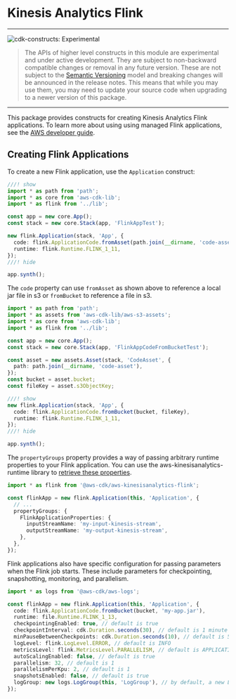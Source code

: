 # Kinesis Analytics Flink
<!--BEGIN STABILITY BANNER-->

---

![cdk-constructs: Experimental](https://img.shields.io/badge/cdk--constructs-experimental-important.svg?style=for-the-badge)

> The APIs of higher level constructs in this module are experimental and under active development.
> They are subject to non-backward compatible changes or removal in any future version. These are
> not subject to the [Semantic Versioning](https://semver.org/) model and breaking changes will be
> announced in the release notes. This means that while you may use them, you may need to update
> your source code when upgrading to a newer version of this package.

---

<!--END STABILITY BANNER-->

This package provides constructs for creating Kinesis Analytics Flink
applications. To learn more about using using managed Flink applications, see
the [AWS developer
guide](https://docs.aws.amazon.com/kinesisanalytics/latest/java/what-is.html).

## Creating Flink Applications

To create a new Flink application, use the `Application` construct:

```ts lit=test/integ.application.lit.ts
///! show
import * as path from 'path';
import * as core from 'aws-cdk-lib';
import * as flink from '../lib';

const app = new core.App();
const stack = new core.Stack(app, 'FlinkAppTest');

new flink.Application(stack, 'App', {
  code: flink.ApplicationCode.fromAsset(path.join(__dirname, 'code-asset')),
  runtime: flink.Runtime.FLINK_1_11,
});
///! hide

app.synth();

```

The `code` property can use `fromAsset` as shown above to reference a local jar
file in s3 or `fromBucket` to reference a file in s3.

```ts lit=test/integ.application-code-from-bucket.lit.ts
import * as path from 'path';
import * as assets from 'aws-cdk-lib/aws-s3-assets';
import * as core from 'aws-cdk-lib';
import * as flink from '../lib';

const app = new core.App();
const stack = new core.Stack(app, 'FlinkAppCodeFromBucketTest');

const asset = new assets.Asset(stack, 'CodeAsset', {
  path: path.join(__dirname, 'code-asset'),
});
const bucket = asset.bucket;
const fileKey = asset.s3ObjectKey;

///! show
new flink.Application(stack, 'App', {
  code: flink.ApplicationCode.fromBucket(bucket, fileKey),
  runtime: flink.Runtime.FLINK_1_11,
});
///! hide

app.synth();

```

The `propertyGroups` property provides a way of passing arbitrary runtime
properties to your Flink application. You can use the
aws-kinesisanalytics-runtime library to [retrieve these
properties](https://docs.aws.amazon.com/kinesisanalytics/latest/java/how-properties.html#how-properties-access).

```ts
import * as flink from '@aws-cdk/aws-kinesisanalytics-flink';

const flinkApp = new flink.Application(this, 'Application', {
  // ...
  propertyGroups: {
    FlinkApplicationProperties: {
      inputStreamName: 'my-input-kinesis-stream',
      outputStreamName: 'my-output-kinesis-stream',
    },
  },
});
```

Flink applications also have specific configuration for passing parameters
when the Flink job starts. These include parameters for checkpointing,
snapshotting, monitoring, and parallelism.

```ts
import * as logs from '@aws-cdk/aws-logs';

const flinkApp = new flink.Application(this, 'Application', {
  code: flink.ApplicationCode.fromBucket(bucket, 'my-app.jar'),
  runtime: file.Runtime.FLINK_1_13,
  checkpointingEnabled: true, // default is true
  checkpointInterval: cdk.Duration.seconds(30), // default is 1 minute
  minPauseBetweenCheckpoints: cdk.Duration.seconds(10), // default is 5 seconds
  logLevel: flink.LogLevel.ERROR, // default is INFO
  metricsLevel: flink.MetricsLevel.PARALLELISM, // default is APPLICATION
  autoScalingEnabled: false, // default is true
  parallelism: 32, // default is 1
  parallelismPerKpu: 2, // default is 1
  snapshotsEnabled: false, // default is true
  logGroup: new logs.LogGroup(this, 'LogGroup'), // by default, a new LogGroup will be created
});
```

